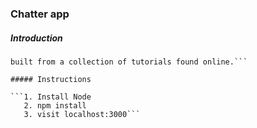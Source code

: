 ### Chatter app

##### Introduction

```This is a node chat web application using Socket.io. The basis of this is
built from a collection of tutorials found online.```

##### Instructions

```1. Install Node
   2. npm install
   3. visit localhost:3000```
